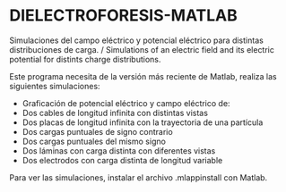 # DIELECTROFORESIS-MATLAB
Simulaciones del campo eléctrico y potencial eléctrico para distintas distribuciones de carga. / Simulations of an electric field and its electric potential for distints charge distributions.

Este programa necesita de la versión más reciente de Matlab, realiza las siguientes simulaciones:
- Graficación de potencial eléctrico y campo eléctrico de: 
- Dos cables de longitud infinita con distintas vistas
- Dos placas de longitud infinita con la trayectoria de una partícula 
- Dos cargas puntuales de signo contrario
- Dos cargas puntuales del mismo signo
- Dos láminas con carga distinta con diferentes vistas
- Dos electrodos con carga distinta de longitud variable

Para ver las simulaciones, instalar el archivo .mlappinstall con Matlab. 
